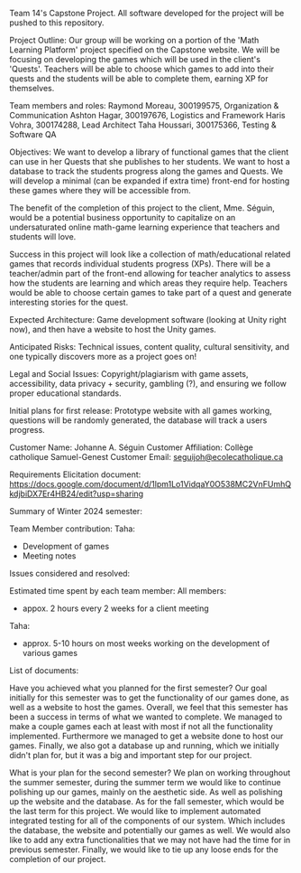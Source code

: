 Team 14's Capstone Project. All software developed for the project will be pushed to this repository. 

Project Outline: Our group will be working on a portion of the 'Math Learning Platform' project specified on the Capstone website. We will be focusing on developing the games which will be used in the client's 'Quests'. Teachers will be able to choose which games to add into their quests and the students will be able to complete them, earning XP for themselves.

Team members and roles: 
Raymond Moreau, 300199575, Organization & Communication
Ashton Hagar, 300197676, Logistics and Framework
Haris Vohra, 300174288, Lead Architect
Taha Houssari, 300175366, Testing & Software QA

Objectives: We want to develop a library of functional games that the client can use in her Quests that she publishes to her students. We want to host a database to track the students progress along the games and Quests. We will develop a minimal (can be expanded if extra time) front-end for hosting these games where they will be accessible from.

The benefit of the completion of this project to the client, Mme. Séguin, would be a potential business opportunity to capitalize on an undersaturated online math-game learning experience that teachers and students will love.

Success in this project will look like a collection of math/educational related games that records individual students progress (XPs). There will be a teacher/admin part of the front-end allowing for teacher analytics to assess how the students are learning and which areas they require help. Teachers would be able to choose certain games to take part of a quest and generate interesting stories for the quest.

Expected Architecture: Game development software (looking at Unity right now), and then have a website to host the Unity games.

Anticipated Risks: Technical issues, content quality, cultural sensitivity, and one typically discovers more as a project goes on!

Legal and Social Issues: Copyright/plagiarism with game assets, accessibility, data privacy + security, gambling (?), and ensuring we follow proper educational standards.

Initial plans for first release: Prototype website with all games working, questions will be randomly generated, the database will track a users progress.


Customer Name: Johanne A. Séguin
Customer Affiliation: Collège catholique Samuel-Genest
Customer Email: seguijoh@ecolecatholique.ca



Requirements Elicitation document: https://docs.google.com/document/d/1lpm1Lo1VidqaY0O538MC2VnFUmhQkdjbiDX7Er4HB24/edit?usp=sharing


Summary of Winter 2024 semester:

Team Member contribution:
Taha:
- Development of games
- Meeting notes

Issues considered and resolved:

Estimated time spent by each team member:
All members:
- appox. 2 hours every 2 weeks for a client meeting

Taha:
- approx. 5-10 hours on most weeks working on the development of various games

List of documents:

Have you achieved what you planned for the first semester?
Our goal initially for this semester was to get the functionality of our games done, as well as a website to host the games. Overall, we feel that this semester has been a success in terms of what we wanted to complete. We managed to make a couple games each at least with most if not all the functionality implemented. Furthermore we managed to get a website done to host our games. Finally, we also got a database up and running, which we initially didn't plan for, but it was a big and important step for our project.

What is your plan for the second semester?
We plan on working throughout the summer semester, during the summer term we would like to continue polishing up our games, mainly on the aesthetic side. As well as polishing up the website and the database. As for the fall semester, which would be the last term for this project. We would like to implement automated integrated testing for all of the components of our system. Which includes the database, the website and potentially our games as well. We would also like to add any extra functionalities that we may not have had the time for in previous semester. Finally, we would like to tie up any loose ends for the completion of our project.
